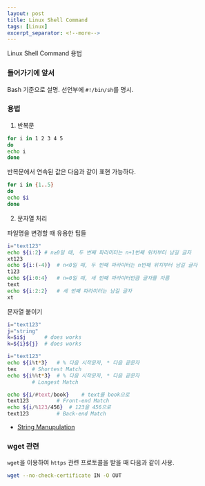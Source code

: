 ```yaml
---
layout: post
title: Linux Shell Command
tags: [Linux]
excerpt_separator: <!--more-->
---
```

Linux Shell Command 용법
<!--more-->

### 들어가기에 앞서

Bash 기준으로 설명. 선언부에 ``#!/bin/sh``를 명시.

### 용법

1. 반복문

```bash
for i in 1 2 3 4 5
do
echo i
done
```
반복문에서 연속된 값은 다음과 같이 표현 가능하다.
```bash
for i in {1..5}
do
echo $i
done
```

2. 문자열 처리

파일명을 변경할 때 유용한 팁들
```bash
i="text123"
echo ${i:2}	# n≥0일 때, 두 번째 파라미터는 n+1번째 위치부터 남길 글자
xt123
echo ${i:(-4)}	# n<0일 때, 두 번째 파라미터는 n번째 위치부터 남길 글자
t123
echo ${i:0:4}	# n=0일 때, 세 번째 파라미터만큼 글자를 자름
text
echo ${i:2:2}	# 세 번째 파라미터는 남길 글자
xt
```

문자열 붙이기
```bash
i="text123"
j="string"
k=$i$j		# does works
k=${i}${j}	# does works
```

```bash
i="text123"
echo ${i%t*3}	# % 다음 시작문자, * 다음 끝문자
tex		# Shortest Match
echo ${i%%t*3}	# % 다음 시작문자, * 다음 끝문자
		# Longest Match
```

```bash
echo ${i/#text/book}	# text를 book으로
text123			# Front-end Match
echo ${i/%123/456}	# 123을 456으로
text123			# Back-end Match
```

- [String Manupulation](https://www.tldp.org/LDP/abs/html/string-manipulation.html)

### wget 관련
``wget``을 이용하여 ``https`` 관련 프로토콜을 받을 때 다음과 같이 사용.
```bash
wget --no-check-certificate IN -O OUT
```